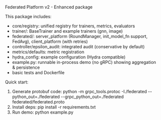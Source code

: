 Federated Platform v2 - Enhanced package

This package includes:
- core/registry: unified registry for trainers, metrics, evaluators
- trainer/: BaseTrainer and example trainers (gnn, image)
- federated/: server_platform (RoundManager, init_model_fn support, FedAvg), client_platform (with retries)
- controller/epsilon_audit: integrated audit (conservative by default)
- metrics/defaults: metric registration
- hydra_config: example configuration (Hydra compatible)
- example.py: runnable in-process demo (no gRPC) showing aggregation & persistence
- basic tests and Dockerfile

Quick start:
1) Generate protobuf code: python -m grpc_tools.protoc -I./federated --python_out=./federated --grpc_python_out=./federated federated/federated.proto
2) Install deps: pip install -r requirements.txt
3) Run demo: python example.py
